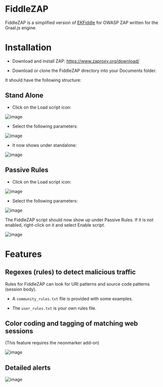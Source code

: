 # FiddleZAP

FiddleZAP is a simplified version of [EKFiddle](https://github.com/malwareinfosec/EKFiddle) for OWASP ZAP written for the Graal.js engine.

# Installation

- Download and install ZAP: https://www.zaproxy.org/download/

- Download or clone the FiddleZAP directory into your Documents folder.

It should have the following structure:

## Stand Alone

- Click on the Load script icon:

![image](https://user-images.githubusercontent.com/25351665/132749274-64f83b76-6c01-4121-b934-3d0621c4b628.png)

- Select the following parameters:

![image](https://user-images.githubusercontent.com/25351665/132749459-d9fc70ab-9a0c-49a6-95c0-d64f4589fee7.png)

- It now shows under standalone:

![image](https://user-images.githubusercontent.com/25351665/132749556-ae47b44b-d595-4e51-9ee4-f86815eeaf9b.png)

## Passive Rules

- Click on the Load script icon:

![image](https://user-images.githubusercontent.com/25351665/132749999-418b061f-78fd-4b5b-9890-eb3316d5605c.png)

- Select the following parameters:

![image](https://user-images.githubusercontent.com/25351665/132750060-9180df3b-0291-44f1-b294-ae6ede7c9eb7.png)

The FiddleZAP script should now show up under Passive Rules. If it is not enabled, right-click on it and select Enable script.

![image](https://user-images.githubusercontent.com/25351665/132750118-f2a792d4-c8ec-478f-aba2-55cf8c85c122.png)

# Features

## Regexes (rules) to detect malicious traffic

Rules for FiddleZAP can look for URI patterns and source code patterns (session body).

- A ``community_rules.txt`` file is provided with some examples.

- The ``user_rules.txt`` is your own rules file.


## Color coding and tagging of matching web sessions

(This feature requires the neonmarker add-on)

![image](https://user-images.githubusercontent.com/25351665/131417750-d06aa169-c862-4daa-abb9-55d941ea98a6.png)

## Detailed alerts

![image](https://user-images.githubusercontent.com/25351665/131417845-5289925e-573a-4eef-b42b-cf406ff9e9bb.png)



